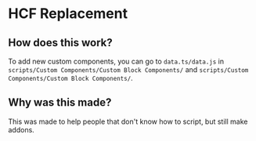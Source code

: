 # HCF Replacement

## How does this work?
To add new custom components, you can go to `data.ts/data.js` in `scripts/Custom Components/Custom Block Components/` and `scripts/Custom Components/Custom Block Components/`.

## Why was this made?
This was made to help people that don't know how to script, but still make addons.

